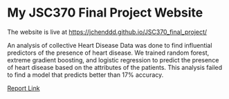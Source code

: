 # My JSC370 Final Project Website

The website is live at <https://jchenddd.github.io/JSC370_final_project/>

An analysis of collective Heart Disease Data was done to find influential predictors of the presence of heart disease. We trained random forest, extreme gradient boosting, and logistic regression to predict the presence of heart disease based on the attributes of the patients. This analysis failed to find a model that predicts better than 17% accuracy.

[Report Link]()